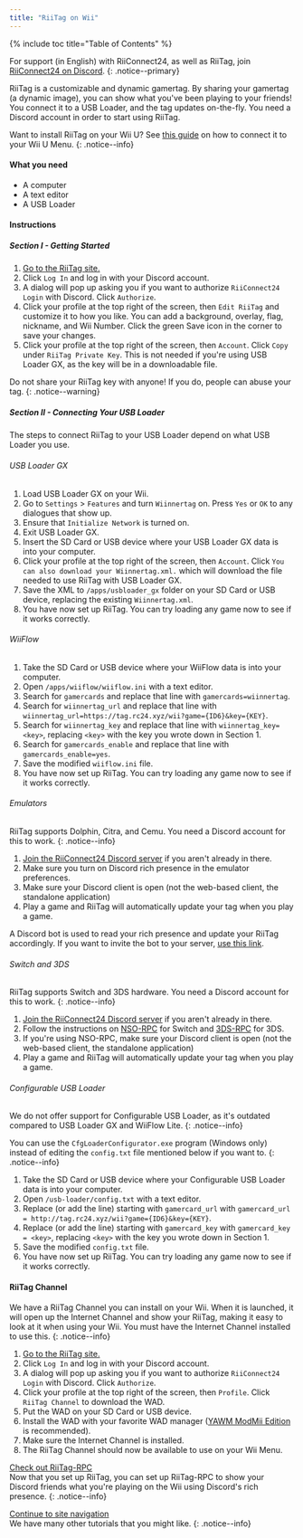 ```yaml
---
title: "RiiTag on Wii"
---
```


{% include toc title="Table of Contents" %}

For support (in English) with RiiConnect24, as well as RiiTag, join [RiiConnect24 on Discord](https://discord.gg/rc24).
{: .notice--primary}

RiiTag is a customizable and dynamic gamertag. By sharing your gamertag (a dynamic image), you can show what you've been playing to your friends! You connect it to a USB Loader, and the tag updates on-the-fly. You need a Discord account in order to start using RiiTag.

Want to install RiiTag on your Wii U? See [this guide](riitag-wiiu) on how to connect it to your Wii U Menu.
{: .notice--info}

#### What you need

* A computer
* A text editor
* A USB Loader

#### Instructions

##### Section I - Getting Started

1. [Go to the RiiTag site.](https://tag.rc24.xyz/)
1. Click `Log In` and log in with your Discord account.
1. A dialog will pop up asking you if you want to authorize `RiiConnect24 Login` with Discord. Click `Authorize`.
1. Click your profile at the top right of the screen, then `Edit RiiTag` and customize it to how you like. You can add a background, overlay, flag, nickname, and Wii Number. Click the green Save icon in the corner to save your changes.
1. Click your profile at the top right of the screen, then `Account`. Click `Copy` under `RiiTag Private Key`. This is not needed if you're using USB Loader GX, as the key will be in a downloadable file.

Do not share your RiiTag key with anyone! If you do, people can abuse your tag.
{: .notice--warning}

##### Section II - Connecting Your USB Loader

The steps to connect RiiTag to your USB Loader depend on what USB Loader you use.

###### USB Loader GX

1. Load USB Loader GX on your Wii.
1. Go to `Settings` > `Features` and turn `Wiinnertag` on. Press `Yes` or `OK` to any dialogues that show up.
1. Ensure that `Initialize Network` is turned on.
1. Exit USB Loader GX.
1. Insert the SD Card or USB device where your USB Loader GX data is into your computer.
1. Click your profile at the top right of the screen, then `Account`. Click `You can also download your Wiinnertag.xml.` which will download the file needed to use RiiTag with USB Loader GX.
1. Save the XML to `/apps/usbloader_gx`  folder on your SD Card or USB device, replacing the existing `Wiinnertag.xml`.
1. You have now set up RiiTag. You can try loading any game now to see if it works correctly.

###### WiiFlow

1. Take the SD Card or USB device where your WiiFlow data is into your computer.
1. Open `/apps/wiiflow/wiiflow.ini` with a text editor.
1. Search for `gamercards` and replace that line with `gamercards=wiinnertag`.
1. Search for `wiinnertag_url` and replace that line with `wiinnertag_url=https://tag.rc24.xyz/wii?game={ID6}&key={KEY}`.
1. Search for `wiinnertag_key` and replace that line with `wiinnertag_key=<key>`, replacing `<key>` with the key you wrote down in Section 1.
1. Search for `gamercards_enable` and replace that line with `gamercards_enable=yes`.
1. Save the modified `wiiflow.ini` file.
1. You have now set up RiiTag. You can try loading any game now to see if it works correctly.

###### Emulators

RiiTag supports Dolphin, Citra, and Cemu.
You need a Discord account for this to work.
{: .notice--info}

1. [Join the RiiConnect24 Discord server](https://discord.gg/rc24) if you aren't already in there.
1. Make sure you turn on Discord rich presence in the emulator preferences.
1. Make sure your Discord client is open (not the web-based client, the standalone application)
1. Play a game and RiiTag will automatically update your tag when you play a game.

A Discord bot is used to read your rich presence and update your RiiTag accordingly. If you want to invite the bot to your server, [use this link](https://discord.com/oauth2/authorize?client_id=596108891071447052&scope=bot).

###### Switch and 3DS

RiiTag supports Switch and 3DS hardware.
You need a Discord account for this to work.
{: .notice--info}

1. [Join the RiiConnect24 Discord server](https://discord.gg/rc24) if you aren't already in there.
1. Follow the instructions on [NSO-RPC](https://github.com/MCMi460/NSO-RPC) for Switch and [3DS-RPC](https://github.com/MCMi460/3DS-RPC) for 3DS.
1. If you're using NSO-RPC, make sure your Discord client is open (not the web-based client, the standalone application)
1. Play a game and RiiTag will automatically update your tag when you play a game.

###### Configurable USB Loader

We do not offer support for Configurable USB Loader, as it's outdated compared to USB Loader GX and WiiFlow Lite.
{: .notice--info}

You can use the `CfgLoaderConfigurator.exe` program (Windows only) instead of editing the `config.txt` file mentioned below if you want to.
{: .notice--info}

1. Take the SD Card or USB device where your Configurable USB Loader data is into your computer.
1. Open `/usb-loader/config.txt` with a text editor.
1. Replace (or add the line) starting with `gamercard_url` with `gamercard_url = http://tag.rc24.xyz/wii?game={ID6}&key={KEY}`.
1. Replace (or add the line) starting with `gamercard_key` with `gamercard_key = <key>`, replacing `<key>` with the key you wrote down in Section 1.
1. Save the modified `config.txt` file.
1. You have now set up RiiTag. You can try loading any game now to see if it works correctly.

#### RiiTag Channel

We have a RiiTag Channel you can install on your Wii. When it is launched, it will open up the Internet Channel and show your RiiTag, making it easy to look at it when using your Wii. You must have the Internet Channel installed to use this.
{: .notice--info}

1. [Go to the RiiTag site.](https://tag.rc24.xyz/)
1. Click `Log In` and log in with your Discord account.
1. A dialog will pop up asking you if you want to authorize `RiiConnect24 Login` with Discord. Click `Authorize`.
1. Click your profile at the top right of the screen, then `Profile`. Click `RiiTag Channel` to download the WAD.
1. Put the WAD on your SD Card or USB device.
1. Install the WAD with your favorite WAD manager ([YAWM ModMii Edition](yawmme) is recommended).
1. Make sure the Internet Channel is installed.
1. The RiiTag Channel should now be available to use on your Wii Menu.

[Check out RiiTag-RPC](https://github.com/RiiConnect24/RiiTag-RPC/releases/latest)<br>
Now that you set up RiiTag, you can set up RiiTag-RPC to show your Discord friends what you're playing on the Wii using Discord's rich presence.
{: .notice--info}

[Continue to site navigation](site-navigation)<br>
We have many other tutorials that you might like.
{: .notice--info}
